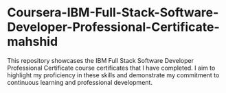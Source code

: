 # Coursera-IBM-Full-Stack-Software-Developer-Professional-Certificate-mahshid
This repository showcases the IBM Full Stack Software Developer Professional Certificate course certificates that I have completed. I aim to highlight my proficiency in these skills and demonstrate my commitment to continuous learning and professional development.
